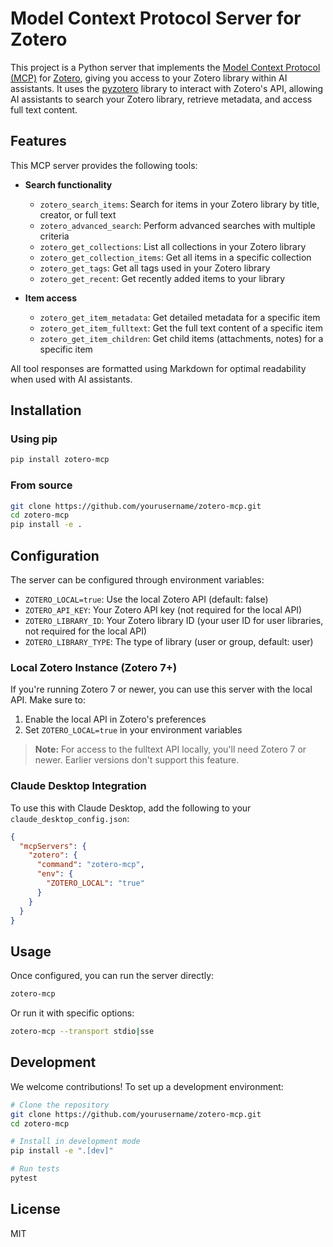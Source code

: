 # Model Context Protocol Server for Zotero

This project is a Python server that implements the [Model Context Protocol (MCP)](https://modelcontextprotocol.io/introduction) for [Zotero](https://www.zotero.org/), giving you access to your Zotero library within AI assistants. It uses the [pyzotero](https://github.com/urschrei/pyzotero) library to interact with Zotero's API, allowing AI assistants to search your Zotero library, retrieve metadata, and access full text content.

## Features

This MCP server provides the following tools:

- **Search functionality**
  - `zotero_search_items`: Search for items in your Zotero library by title, creator, or full text
  - `zotero_advanced_search`: Perform advanced searches with multiple criteria
  - `zotero_get_collections`: List all collections in your Zotero library
  - `zotero_get_collection_items`: Get all items in a specific collection
  - `zotero_get_tags`: Get all tags used in your Zotero library
  - `zotero_get_recent`: Get recently added items to your library

- **Item access**
  - `zotero_get_item_metadata`: Get detailed metadata for a specific item
  - `zotero_get_item_fulltext`: Get the full text content of a specific item
  - `zotero_get_item_children`: Get child items (attachments, notes) for a specific item



All tool responses are formatted using Markdown for optimal readability when used with AI assistants.

## Installation

### Using pip

```bash
pip install zotero-mcp
```

### From source

```bash
git clone https://github.com/yourusername/zotero-mcp.git
cd zotero-mcp
pip install -e .
```

## Configuration

The server can be configured through environment variables:

- `ZOTERO_LOCAL=true`: Use the local Zotero API (default: false)
- `ZOTERO_API_KEY`: Your Zotero API key (not required for the local API)
- `ZOTERO_LIBRARY_ID`: Your Zotero library ID (your user ID for user libraries, not required for the local API)
- `ZOTERO_LIBRARY_TYPE`: The type of library (user or group, default: user)

### Local Zotero Instance (Zotero 7+)

If you're running Zotero 7 or newer, you can use this server with the local API. Make sure to:

1. Enable the local API in Zotero's preferences
2. Set `ZOTERO_LOCAL=true` in your environment variables

> **Note:** For access to the fulltext API locally, you'll need Zotero 7 or newer. Earlier versions don't support this feature.

### Claude Desktop Integration

To use this with Claude Desktop, add the following to your `claude_desktop_config.json`:

```json
{
  "mcpServers": {
    "zotero": {
      "command": "zotero-mcp",
      "env": {
        "ZOTERO_LOCAL": "true"
      }
    }
  }
}
```

## Usage

Once configured, you can run the server directly:

```bash
zotero-mcp
```

Or run it with specific options:

```bash
zotero-mcp --transport stdio|sse
```

## Development

We welcome contributions! To set up a development environment:

```bash
# Clone the repository
git clone https://github.com/yourusername/zotero-mcp.git
cd zotero-mcp

# Install in development mode
pip install -e ".[dev]"

# Run tests
pytest
```

## License

MIT
